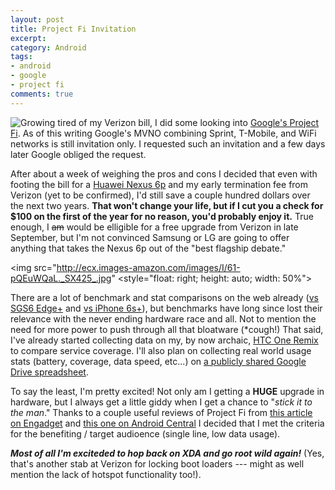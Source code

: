```yaml
---
layout: post
title: Project Fi Invitation
excerpt:
category: Android
tags:
- android
- google
- project fi
comments: true
---
```

<img src="http://octoba.jp/wp-content/uploads/2015/04/20150423-fi-icon.png" style="float: left"> 

Growing tired of my Verizon bill, I did some 
looking into [Google's Project Fi](fi.google.com).  As of 
this writing Google's MVNO combining Sprint, T-Mobile, and 
WiFi networks is still invitation only.  I requested such 
an invitation and a few days later Google obliged the 
request.

After 
about a week of weighing the pros and cons I decided 
that even with footing the bill for a [Huawei Nexus 
6p](https://store.google.com/product/nexus_6p) and my early 
termination fee from Verizon (yet to be confirmed), I'd 
still save a couple hundred dollars over the next two 
years.  **That won't change your life, but if I cut  you a 
check for $100 on the first of the year for no reason, 
you'd probably enjoy it.**  True enough, I ~~am~~ would be 
elligible for a free upgrade from Verizon in late 
September, but I'm not convinced Samsung or LG are going to 
offer anything that takes the Nexus 6p out of the "best 
flagship debate."

<img src="http://ecx.images-amazon.com/images/I/61-pQEuWQaL._SX425_.jpg" <style="float: right; height: auto; width: 50%">

There 
are a lot of benchmark and stat comparisons on the 
web already ([vs SGS6 
Edge+](https://www.androidpit.com/samsung-galaxy-s6-edge-plus-vs-nexus-6p-comparison) 
and [vs iPhone 
6s+](http://www.androidcentral.com/nexus-6p-versus-iphone-6s-plus)), 
but benchmarks have long since lost their relevance with 
the never ending hardware race and all.  Not to mention the 
need for more power to push through all that bloatware 
(*cough!)   That said, I've already started collecting data 
on my, by now archaic, [HTC One 
Remix](http://www.androidcentral.com/nexus-6p-versus-iphone-6s-plus) 
to compare service coverage.  I'll also plan on collecting 
real world usage stats (battery, coverage, data 
speed, etc...) on [a 
publicly shared Google Drive 
spreadsheet](https://docs.google.com/spreadsheets/d/1LRLNCjorZRZhR7dXDEX930pN1qOU0WpHueKJNh1zFOU/edit?usp=sharing).

To say the least, I'm pretty excited!  Not only am I 
getting a **HUGE** upgrade in hardware, but I always get 
a little giddy when I get a chance to "*stick it to the 
man*."  Thanks to a couple useful reviews of Project Fi 
from [this article on 
Engadget](http://www.engadget.com/2015/12/04/google-project-fi/) 
and [this one on Android 
Central](http://www.androidcentral.com/project-fi-isnt-me-yet-its-still-really-good) 
I decided that I met the criteria for the benefiting / 
target audioence (single line, low data usage).

***Most of all I'm exciteded to hop back on XDA and go root 
wild again!***  (Yes, that's another stab at Verizon for 
locking boot loaders --- might as well mention the lack of 
hotspot functionality too!).
